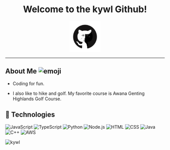 <h1 align="center">Welcome to the kywl Github!</h1>

<p align="center">
  <img src="ghthumbnail.png" width="100" height="100">
</p>


----------------------------------------------------------------------------------------------------------


<h2> About Me <img src="https://cdn.discordapp.com/emojis/1012148598969995336.webp?size=240&quality=lossless" width="50" alt="emoji"></h2>

- Coding for fun.

- I also like to hike and golf. My favorite course is Awana Genting Highlands Golf Course.




<h2 align="">💾 Technologies</h2>

![JavaScript](https://img.shields.io/badge/-JavaScript-F7DF1E?style=flat-square&logo=javascript&logoColor=black)
![TypeScript](https://shields.io/badge/TypeScript-3178C6?logo=TypeScript&logoColor=FFF&style=flat-square)
![Python](https://img.shields.io/badge/python-3670A0?style=flat-square&logo=python&logoColor=ffdd54)
![Node.js](https://img.shields.io/badge/-Node.js-339933?style=flat-square&logo=node.js&logoColor=white)
![HTML](https://img.shields.io/badge/-HTML-E34F26?style=flat-square&logo=html5&logoColor=white)
![CSS](https://img.shields.io/badge/-CSS-1572B6?style=flat-square&logo=css3&logoColor=white)
![Java](https://img.shields.io/badge/-Java-F89820?style=flat-square&logo=java&logoColor=white)
![C++](https://img.shields.io/badge/-C++-00599C?style=flat-square&logo=c%2B%2B&logoColor=white)
![AWS](https://img.shields.io/badge/-AWS-232F3E?style=flat-square&logo=amazon-aws&logoColor=white)

<img src="https://komarev.com/ghpvc/?username=kywl&label=Profile%20views&color=97a3d3&style=flat-square" alt="kywl" />


<!--
**kywl/kywl** is a ✨ _special_ ✨ repository because its `README.md` (this file) appears on your GitHub profile.

Here are some ideas to get you started:

- 🔭 I’m currently working on ...
- 🌱 I’m currently learning ...
- 👯 I’m looking to collaborate on ...
- 🤔 I’m looking for help with ...
- 💬 Ask me about ...
- 📫 How to reach me: ...
- 😄 Pronouns: ...
- ⚡ Fun fact: ...
-->
